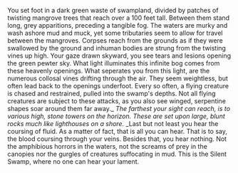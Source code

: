 You set foot in a dark green waste of swampland, divided by patches of twisting mangrove trees that reach over a 100 feet tall. Between them stand long, grey apparitions, preceding a tangible fog. The waters are murky and wash ashore mud and muck, yet some tributaries seem to allow for travel between the mangroves. Corpses reach from the grounds as if they were swallowed by the ground and inhuman bodies are strung from the twisting vines up high. Your gaze drawn skyward, you see tears and lesions opening the green pewter sky. What light illuminates this infinite bog comes from these heavenly openings. What seperates you from this light, are the numerous collosal vines drifting through the air. They seem weightless, but often lead back to the openings underfoot. Every so often, a flying creature is chased and restrained, pulled into the swamp's depths. Not all flying creatures are subject to these attacks, as you also see winged, serpentine shapes soar around them far away._ _The farthest your sight can reach, is to various high, stone towers on the horizon. These are set upon large, blunt rocks much like lighthouses on a shore._ _Last but not least you hear the coursing of fluid. As a matter of fact, that is all you can hear. That is to say, the blood coursing through your veins. Besides that, you hear nothing. Not the amphibious horrors in the waters, not the screams of prey in the canopies nor the gurgles of creatures suffocating in mud. This is the Silent Swamp, where no one can hear your lament.
